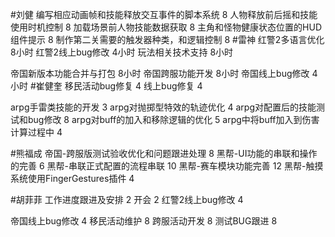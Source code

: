 #刘健 
编写相应动画帧和技能释放交互事件的脚本系统  8
人物释放前后摇和技能使用时机控制  8
加载场景前人物技能数据获取  8
主角和怪物健康状态位置的HUD组件提示  8
制作第二关需要的触发器种类，和逻辑控制  8
#雷神 
红警2多语言优化  8小时
红警2线上bug修改 4小时
玩法相关技术支持 8小时

帝国新版本功能合并与打包 8小时
帝国跨服功能开发 8小时
帝国线上bug修改  4小时
#崔健奎 
移民活动bug修复 4
线上bug修复 4

arpg手雷类技能的开发 3
arpg对抛掷型特效的轨迹优化 4
arpg对配置后的技能测试和bug修改 8
arpg对buff的加入和移除逻辑的优化 5
arpg中将buff加入到伤害计算过程中 4

#熊福成 
帝国-跨服版测试验收优化和问题跟进处理                                   8
黑帮-UI功能的串联和操作的完善                                                 6
黑帮-串联正式配置的流程串联                                                     10
黑帮-赛车模块功能完善                                                               12
黑帮-触摸系统使用FingerGestures插件                                        4

#胡菲菲 
工作进度跟进及安排   2
开会 2
红警2线上bug修改      4

帝国线上bug修改        4
移民活动维护              8
跨服活动开发              8
测试BUG跟进              8